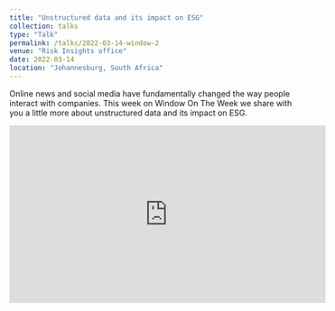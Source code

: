 ```yaml
---
title: "Unstructured data and its impact on ESG"
collection: talks
type: "Talk"
permalink: /talks/2022-03-14-window-2
venue: "Risk Insights office"
date: 2022-03-14
location: "Johannesburg, South Africa"
---
```

Online news and social media have fundamentally changed the way people interact with companies.  This week on Window On The Week we share with you a little more about unstructured data and its impact on ESG.

<iframe width="560" height="315" src="https://www.youtube.com/embed/ZmoKzsQhXoU?start=2" title="YouTube video player" frameborder="0" allow="accelerometer; autoplay; clipboard-write; encrypted-media; gyroscope; picture-in-picture" allowfullscreen></iframe>


